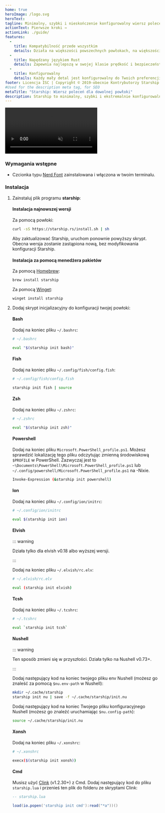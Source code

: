 ```yaml
---
home: true
heroImage: /logo.svg
heroText:
tagline: Minimalny, szybki i nieskończenie konfigurowalny wiersz poleceń dla dowolnej powłoki!
actionText: Pierwsze kroki →
actionLink: ./guide/
features:
  - 
    title: Kompatybilność przede wszystkim
    details: Działa na większości powszechnych powłokach, na większości najpopularniejszych systemach. Używaj go wszędzie!
  - 
    title: Napędzany językiem Rust
    details: Zapewnia najlepszą w swojej klasie prędkość i bezpieczeństwo języka Rust, w celu zapewnienia jak najszybszej i niezawodnej odpowiedzi.
  - 
    title: Konfigurowalny
    details: Każdy mały detal jest konfigurowalny do Twoich preferencji, aby wiersz poleceń był tak minimalny lub tak bogaty w funkcje, jak tylko zechcesz.
footer: Licencja ISC | Copyright © 2019-obecnie Kontrybutorzy Starship
#Used for the description meta tag, for SEO
metaTitle: "Starship: Wiersz poleceń dla dowolnej powłoki"
description: Starship to minimalny, szybki i ekstremalnie konfigurowalny wiersz poleceń dla każdej powłoki! Pokazuje informacje których potrzebujesz, pozostając elegancki i minimalny. Szybka instalacja dostępna dla powłok Bash, Fish, ZSH, Ion, Tcsh, Elvish, Nu, Xonsh, Cmd i PowerShell.
---
```


<div class="center">
  <video class="demo-video" muted autoplay loop playsinline>
    <source src="/demo.webm" type="video/webm">
    <source src="/demo.mp4" type="video/mp4">
  </video>
</div>

### Wymagania wstępne

- Czcionka typu [Nerd Font](https://www.nerdfonts.com/) zainstalowana i włączona w twoim terminalu.

### Instalacja

1. Zainstaluj plik programu **starship**:


   #### Instalacja najnowszej wersji

   Za pomocą powłoki:

   ```sh
   curl -sS https://starship.rs/install.sh | sh
   ```

   Aby zaktualizować Starship, uruchom ponownie powyższy skrypt. Obecna wersja zostanie zastąpiona nową, bez modyfikowania konfiguracji Starship.


   #### Instalacja za pomocą menedżera pakietów

   Za pomocą [Homebrew](https://brew.sh/):

   ```sh
   brew install starship
   ```
   Za pomocą [Winget](https://github.com/microsoft/winget-cli):

   ```powershell
   winget install starship
   ```

1. Dodaj skrypt inicjalizacyjny do konfiguracji twojej powłoki:


   #### Bash

   Dodaj na koniec pliku `~/.bashrc`:

   ```sh
   # ~/.bashrc

   eval "$(starship init bash)"
   ```


   #### Fish

   Dodaj na koniec pliku `~/.config/fish/config.fish`:

   ```sh
   # ~/.config/fish/config.fish

   starship init fish | source
   ```


   #### Zsh

   Dodaj na koniec pliku `~/.zshrc`:

   ```sh
   # ~/.zshrc

   eval "$(starship init zsh)"
   ```


   #### Powershell

   Dodaj na koniec pliku `Microsoft.PowerShell_profile.ps1`. Możesz sprawdzić lokalizację tego pliku odczytując zmienną środowiskową `$PROFILE` w PowerShell. Zazwyczaj jest to `~\Documents\PowerShell\Microsoft.PowerShell_profile.ps1` lub `~/.config/powershell/Microsoft.PowerShell_profile.ps1` na -Nixie.

   ```sh
   Invoke-Expression (&starship init powershell)
   ```


   #### Ion

   Dodaj na koniec pliku `~/.config/ion/initrc`:

   ```sh
   # ~/.config/ion/initrc

   eval $(starship init ion)
   ```


   #### Elvish

   ::: warning

   Działa tylko dla elvish v0.18 albo wyższej wersji.

   :::

   Dodaj na koniec pliku `~/.elvish/rc.elv`:

   ```sh
   # ~/.elvish/rc.elv

   eval (starship init elvish)
   ```


   #### Tcsh

   Dodaj na koniec pliku `~/.tcshrc`:

   ```sh
   # ~/.tcshrc

   eval `starship init tcsh`
   ```


   #### Nushell

   ::: warning

   Ten sposób zmieni się w przyszłości. Działa tylko na Nushell v0.73+.

   :::

   Dodaj następujący kod na koniec twojego pliku env Nushell (możesz go znaleść za pomocą `$nu.env-path` w Nushell):
   ```sh
   mkdir ~/.cache/starship
   starship init nu | save -f ~/.cache/starship/init.nu
   ```

   Dodaj następujący kod na koniec Twojego pliku konfiguracyjnego Nushell (możesz go znaleźć uruchamiając `$nu.config-path`):

   ```sh
   source ~/.cache/starship/init.nu
   ```

   #### Xonsh

   Dodaj na koniec pliku `~/.xonshrc`:

   ```sh
   # ~/.xonshrc

   execx($(starship init xonsh))
   ```


   #### Cmd

   Musisz użyć [Clink](https://chrisant996.github.io/clink/clink.html) (v1.2.30+) z Cmd. Dodaj następujący kod do pliku `starship.lua` i przenieś ten plik do folderu ze skryptami Clink:

   ```lua
   -- starship.lua

   load(io.popen('starship init cmd'):read("*a"))()
   ```
